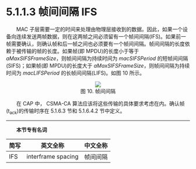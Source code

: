 # 5.1.1.3 帧间间隔 IFS

　　MAC 子层需要一定的时间来处理由物理层接收到的数据。因此，如果一个设备向连续发送两帧数据，则在这两帧之间必须留有一个帧间间隔(IFS)。如果前一帧需要确认，则确认帧和后一帧之间也必须要有一个帧间间隔。帧间间隔的长度依赖于被传输的帧的长度。如果帧(即 MPDU)的长度小于等于 *aMaxSIFSFrameSize*，则帧间间隔为持续时间为 *macSIFSPeriod* 的短帧间间隔(SIFS)；如果帧(即 MPDU)的长度大于 *aMaxSIFSFrameSize*，则帧间间隔为持续时间为 *macLIFSPeriod* 的长帧间间隔(LIFS)。如图 10 所示。

<center><img src="../../images/f10.png"/></center>

<center>图 10. 帧间间隔</center>

　　在 CAP 中， CSMA-CA 算法应该将这些传输的具体要求考虑在内。确认帧(t<sub>ack</sub>)的传输时序在 5.1.6.3 节和 5.1.6.4.2 节中定义。

---

　　**本节专有名词**

 简写 | 英文全称 | 中文全称
 ---- | ---- | ----
 IFS | interframe spacing | 帧间间隔
